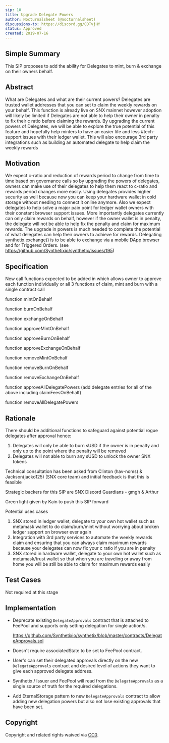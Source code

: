 ```yaml
---
sip: 10
title: Upgrade Delegate Powers
author: Nocturnalsheet (@nocturnalsheet)
discussions-to: https://discord.gg/CDTvjHY
status: Approved
created: 2019-07-16
---
```



## Simple Summary
<!--"If you can't explain it simply, you don't understand it well enough." Provide a simplified and layman-accessible explanation of the SIP.-->
This SIP proposes to add the ability for Delegates to mint, burn & exchange on their owners behalf. 

## Abstract
<!--A short (~200 word) description of the technical issue being addressed.-->
What are Delegates and what are their current powers? Delegates are trusted wallet addresses that you can set to claim the weekly rewards on your behalf. This function is already live on SNX mainnet however adoption will likely be limited if Delegates are not able to help their owner in penalty to fix their c ratio before claiming the rewards. By upgrading the current powers of Delegates, we will be able to explore the true potential of this feature and hopefully help minters to have an easier life and less #tech-support issues with their ledger wallet. This will also encourage 3rd party integrations such as building an automated delegate to help claim the weekly rewards

## Motivation
<!--The motivation is critical for SIPs that want to change Synthetix. It should clearly explain why the existing protocol specification is inadequate to address the problem that the SIP solves. SIP submissions without sufficient motivation may be rejected outright.-->
We expect c-ratio and reduction of rewards period to change from time to time based on governance calls so by upgrading the powers of delegates, owners can make use of their delegates to help them react to c-ratio and rewards period changes more easily. Using delegates provides higher security as well because now you can keep your hardware wallet in cold storage without needing to connect it online anymore. Also we expect delegates to help solve a major pain point for ledger wallet owners with their constant browser support issues. More importantly delegates currently can only claim rewards on behalf, however if the owner wallet is in penalty, the delegate will not be able to help fix the penalty and claim for maximum rewards. The upgrade in powers is much needed to complete the potential of what delegates can help their owners to achieve for rewards. 
Delegating synthetix.exchange() is to be able to exchange via a mobile DApp browser and for Triggered Orders. (see https://github.com/Synthetixio/synthetix/issues/195)

## Specification
<!--The technical specification should describe the syntax and semantics of any new feature.-->
New call functions expected to be added in which allows owner to approve each function individually or all 3 functions of claim, mint and burn with a single contract call

function mintOnBehalf

function burnOnBehalf

function exchangeOnBehalf

function approveMintOnBehalf

function approveBurnOnBehalf

function approveExchangeOnBehalf

function removeMintOnBehalf

function removeBurnOnBehalf

function removeExchangeOnBehalf

function approveAllDelegatePowers (add delegate entries for all of the above including claimFeesOnBehalf)

function removeAllDelegatePowers

## Rationale
<!--The rationale fleshes out the specification by describing what motivated the design and why particular design decisions were made. It should describe alternate designs that were considered and related work, e.g. how the feature is supported in other languages. The rationale may also provide evidence of consensus within the community, and should discuss important objections or concerns raised during discussion.-->

There should be additional functions to safeguard against potential rogue delegates after approval hence:
1) Delegates will only be able to burn sUSD if the owner is in penalty and only up to the point where the penalty will be removed
2) Delegates will not able to burn any sUSD to unlock the owner SNX tokens 

Technical consultation has been asked from Clinton (hav-noms) & Jackson(jacko125) (SNX core team) and initial feedback is that this is feasible 

Strategic backers for this SIP are SNX Discord Guardians - gmgh & Arthur 

Green light given by Kain to push this SIP forward

Potential uses cases 
1) SNX stored in ledger wallet, delegate to your own hot wallet such as metamask wallet to do claim/burn/mint without worrying about broken ledger support on browser ever again
2) Integration with 3rd party services to automate the weekly rewards claim and ensuring that you can always claim maximum rewards because your delegates can now fix your c ratio if you are in penalty
3) SNX stored in hardware wallet, delegate to your own hot wallet such as metamask/trust wallet so that when you are traveling or away from home you will be still be able to claim for maximum rewards easily
 
## Test Cases
<!--Test cases for an implementation are mandatory for SIPs but can be included with the implementation..-->
Not required at this stage

## Implementation
<!--The implementations must be completed before any SIP is given status "Implemented", but it need not be completed before the SIP is "Approved". While there is merit to the approach of reaching consensus on the specification and rationale before writing code, the principle of "rough consensus and running code" is still useful when it comes to resolving many discussions of API details.-->

- Deprecate existing `DelegateApprovals` contract that is attached to FeePool and supports only setting delegation for single action/s.

  https://github.com/Synthetixio/synthetix/blob/master/contracts/DelegateApprovals.sol
  
- Doesn't require associatedState to be set to FeePool contract.
 
- User's can set their delegated approvals directly on the new `DelegateApprovals` contract and desired level of actions they want to give each approved delegate address.

- Synthetix / Issuer and FeePool will read from the `DelegateApprovals` as a single source of truth for the required delegations.

- Add EternalStorage pattern to new `DelegateApprovals` contract to allow adding new delegation powers but also not lose existing approvals that have been set.  

## Copyright
Copyright and related rights waived via [CC0](https://creativecommons.org/publicdomain/zero/1.0/).
